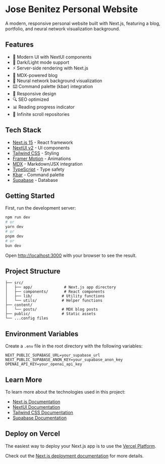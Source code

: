 # Jose Benitez Personal Website

A modern, responsive personal website built with Next.js, featuring a blog, portfolio, and neural network visualization background.

## Features

- 🎨 Modern UI with NextUI components
- 🌙 Dark/Light mode support
- ⚡ Server-side rendering with Next.js
- 📝 MDX-powered blog
- 🧠 Neural network background visualization
- ⌨️ Command palette (kbar) integration
- 🎯 Responsive design
- 🔍 SEO optimized
- 📊 Reading progress indicator
- 🔄 Infinite scroll repositories

## Tech Stack

- [Next.js 15](https://nextjs.org/) - React framework
- [NextUI v2](https://nextui.org/) - UI components
- [Tailwind CSS](https://tailwindcss.com/) - Styling
- [Framer Motion](https://www.framer.com/motion/) - Animations
- [MDX](https://mdxjs.com/) - Markdown/JSX integration
- [TypeScript](https://www.typescriptlang.org/) - Type safety
- [Kbar](https://kbar.vercel.app/) - Command palette
- [Supabase](https://supabase.com/) - Database

## Getting Started

First, run the development server:

```bash
npm run dev
# or
yarn dev
# or
pnpm dev
# or
bun dev
```

Open [http://localhost:3000](http://localhost:3000) with your browser to see the result.

## Project Structure

```
├── src/
│   ├── app/              # Next.js app directory
│   ├── components/       # React components
│   ├── lib/             # Utility functions
│   └── utils/           # Helper functions
├── content/
│   └── posts/           # MDX blog posts
├── public/              # Static assets
└── ...config files
```

## Environment Variables

Create a `.env` file in the root directory with the following variables:

```env
NEXT_PUBLIC_SUPABASE_URL=your_supabase_url
NEXT_PUBLIC_SUPABASE_ANON_KEY=your_supabase_anon_key
OPENAI_API_KEY=your_openai_api_key
```

## Learn More

To learn more about the technologies used in this project:

- [Next.js Documentation](https://nextjs.org/docs)
- [NextUI Documentation](https://nextui.org)
- [Tailwind CSS Documentation](https://tailwindcss.com/docs)
- [Supabase Documentation](https://supabase.com/docs)

## Deploy on Vercel

The easiest way to deploy your Next.js app is to use the [Vercel Platform](https://vercel.com/new?utm_medium=default-template&filter=next.js&utm_source=create-next-app&utm_campaign=create-next-app-readme).

Check out the [Next.js deployment documentation](https://nextjs.org/docs/deployment) for more details.
